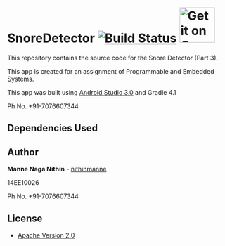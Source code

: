 # SnoreDetector [![Build Status](https://travis-ci.org/nithinmanne/Accel_SGFiltered.svg?branch=master)](https://travis-ci.org/nithinmanne/Accel_SGFiltered) <a style="margin-bottom: 0;" href='https://play.google.com/store/apps/details?id=com.naganithin.accel_sgfiltered'><img alt='Get it on Google Play' src='https://play.google.com/intl/en_us/badges/images/generic/en_badge_web_generic.png' height="80px"/></a>

This repository contains the source code for the Snore Detector (Part 3).

This app is created for an assignment of Programmable and Embedded Systems.

This app was built using [Android Studio 3.0](https://developer.android.com/studio/preview/index.html) and Gradle 4.1

Ph No. +91-7076607344

## Dependencies Used

## Author

**Manne Naga Nithin** - [nithinmanne](https://github.com/nithinmanne)

14EE10026

Ph No. +91-7076607344

## License

* [Apache Version 2.0](http://www.apache.org/licenses/LICENSE-2.0.html)

